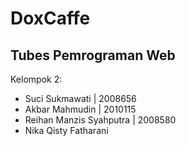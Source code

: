 # DoxCaffe

## Tubes Pemrograman Web

Kelompok 2:
- Suci Sukmawati | 2008656
- Akbar Mahmudin | 2010115
- Reihan Manzis Syahputra | 2008580
- Nika Qisty Fatharani
